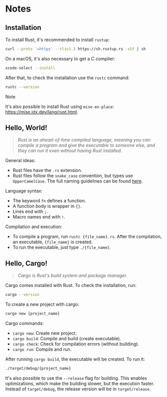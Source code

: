 # Notes

## Installation

To install Rust, it's recommended to install `rustup`:
```bash
curl --proto '=https' --tlsv1.3 https://sh.rustup.rs -sSf | sh
```

On a macOS, it's also necessary to get a C compiler:
```bash
xcode-select --install
```

After that, to check the installation use the `rustc` command:
```bash
rustc --version
```

> [!NOTE]
> It's also possible to install Rust using `mise-en-place`:
> https://mise.jdx.dev/lang/rust.html.

## Hello, World!

> _Rust is an ahead-of-time compiled language, meaning you can compile a
> program and give the executable to someone else, and they can run it even
> without having Rust installed._

General ideas:
- Rust files have the `.rs` extension.
- Rust files follow the `snake_case` convention, but types use
  `UpperCamelCase`. The full naming guidelines can be found
  [here](https://rust-lang.github.io/api-guidelines/naming.html).

Language syntax:
- The keyword `fn` defines a function.
- A function body is wrapper in `{}`.
- Lines end with `;`.
- Macro names end with `!`.

Compilation and execution:
- To compile a program, run `rustc {file_name}.rs`. After the compilation, an
  executable, `{file_name}` is created.
- To run the executable, just type `./{file_name}`.

## Hello, Cargo!

> _Cargo is Rust's build system and package manager._

Cargo comes installed with Rust. To check the installation, run:
```bash
cargo --version
```

To create a new project with cargo:
```bash
cargo new {project_name}
```

Cargo commands:
- `cargo new`: Create new project.
- `cargo build`: Compile and build (create executable).
- `cargo check`: Check for compilation errors (without building).
- `cargo run`: Compile and run.

After running `cargo build`, the executable will be created. To run it:
```bash
./target/debug/{project_name}
```

It's also possible to use the `--release` flag for building. This enables
optimizations, which make the building slower, but the execution faster.
Instead of `target/debug`, the release version will be in `target/release`.